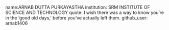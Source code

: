 name:ARNAB DUTTA PURKAYASTHA
institution: SRM INSTITUTE OF SCIENCE AND TECHNOLOGY
quote: I wish there was a way to know you’re in the ‘good old days,’ before you’ve actually left them.
github_user: arnab1406
